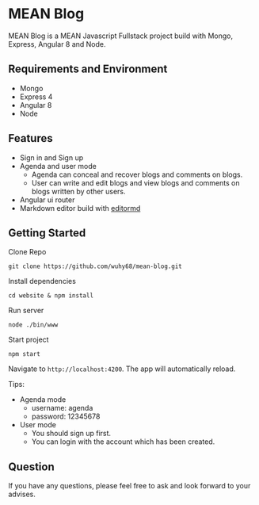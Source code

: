 # MEAN Blog

MEAN Blog is a MEAN Javascript Fullstack project build with Mongo, Express, Angular 8 and Node.

## Requirements and Environment
- Mongo
- Express 4
- Angular 8
- Node

## Features
- Sign in and Sign up
- Agenda and user mode
  - Agenda can conceal and recover blogs and comments on blogs.
  - User can write and edit blogs and view blogs and comments on blogs written by other users.
- Angular ui router
- Markdown editor build with [editormd](https://pandao.github.io/editor.md/)

## Getting Started
Clone Repo

    git clone https://github.com/wuhy68/mean-blog.git

Install dependencies

    cd website & npm install

Run server

    node ./bin/www

Start project

    npm start

Navigate to `http://localhost:4200`. The app will automatically reload. 

Tips:
- Agenda mode 
  - username: agenda
  - password: 12345678
- User mode
  - You should sign up first.
  - You can login with the account which has been created.

## Question

If you have any questions, please feel free to ask and look forward to your advises.







